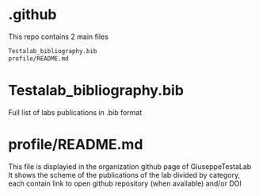 # .github

This repo contains 2 main files

```bash
Testalab_bibliography.bib
profile/README.md
```

# **Testalab_bibliography.bib**
Full list of labs publications in .bib format<br>


# **profile/README.md**
This file is displayied in the organization github page of GiuseppeTestaLab<br>
It shows the scheme of the publications of the lab divided by category, each contain link to open github repository (when available) and/or DOI
